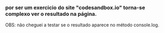 ### por ser um exercicio do site "codesandbox.io" torna-se complexo ver o resultado na página.

OBS: não cheguei a testar se o resultado aparece no método console.log.